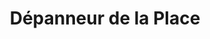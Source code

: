 ---
title: "Dépanneur de la Place"
url: /sainte-clotilde-de-chateauguay/depanneur-de-la-place/
shop: Lebensmittel
---